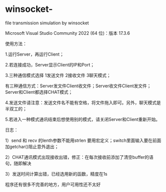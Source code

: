 # winsocket-
file transmission simulation by winsocket

Microsoft Visual Studio Community 2022 (64 位)：版本 17.3.6

使用方法：

1.运行Server，再运行Client；

2.若连接成功，Server显示Client的IP和Port；

3.三种通信模式选择 1发送文件 2接收文件 3聊天模式；

   有三种通信方式：Server发文件Client收文件；Server收文件Client发文件；Server和Client都选择CHAT模式；
   
4.发送文件请注意：发送文件名不能有空格，将文件拖入即可。另外，聊天模式是半双工的；

5.若进入一种模式通讯结束后想使用别的模式，请关闭Server和Client重新开始。

日志：

1）send 和 recv 的lenth参数不能用strlen 要用宏定义；switch里面输入要在前面加getchar()阻止意外退出；

2）CHAT通讯模式出现接收出错，修正：在每次接收前添加了清空buffer的语句，随即解决

3）发送时间计算出错，已经选用新的函数，精度在1s


程序还有很多不完善的地方，用户可用性还不太好
